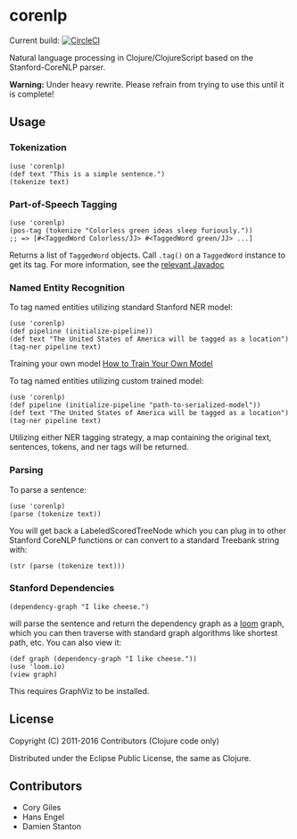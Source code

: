 # corenlp

Current build: [![CircleCI](https://circleci.com/gh/damienstanton/stanford-corenlp/tree/master.svg?style=svg&circle-token=673be35e60d99ec7be891d6da03b9865a48cb906)](https://circleci.com/gh/damienstanton/stanford-corenlp/tree/master)

Natural language processing in Clojure/ClojureScript based on the Stanford-CoreNLP parser.

**Warning:** Under heavy rewrite. Please refrain from trying to use this until it is complete!

## Usage

### Tokenization

    (use 'corenlp)
    (def text "This is a simple sentence.")
    (tokenize text)

### Part-of-Speech Tagging

    (use 'corenlp)
    (pos-tag (tokenize "Colorless green ideas sleep furiously."))
    ;; => [#<TaggedWord Colorless/JJ> #<TaggedWord green/JJ> ...]

Returns a list of `TaggedWord` objects. Call `.tag()` on a `TaggedWord` instance
to get its tag. For more information, see the [relevant Javadoc](http://nlp.stanford.edu/nlp/javadoc/javanlp/edu/stanford/nlp/ling/TaggedWord.html)
### Named Entity Recognition

To tag named entities utilizing standard Stanford NER model:

    (use 'corenlp)
    (def pipeline (initialize-pipeline))
    (def text "The United States of America will be tagged as a location")
    (tag-ner pipeline text)

Training your own model [How to Train Your Own Model](https://nlp.stanford.edu/software/crf-faq.html#a)

To tag named entities utilizing custom trained model: 
    
    (use 'corenlp)
    (def pipeline (initialize-pipeline "path-to-serialized-model"))
    (def text "The United States of America will be tagged as a location")
    (tag-ner pipeline text)
    
Utilizing either NER tagging strategy, a map containing the original text, sentences, tokens, and ner tags will be returned.
    
### Parsing

To parse a sentence:

	(use 'corenlp)
	(parse (tokenize text))

You will get back a LabeledScoredTreeNode which you can plug in to
other Stanford CoreNLP functions or can convert to a standard Treebank
string with:

	(str (parse (tokenize text)))

### Stanford Dependencies

	(dependency-graph "I like cheese.")

will parse the sentence and return the dependency graph as a
[loom](https://github.com/jkk/loom) graph, which you can then traverse with
standard graph algorithms like shortest path, etc. You can also view it:

	(def graph (dependency-graph "I like cheese."))
	(use 'loom.io)
	(view graph)

This requires GraphViz to be installed.

## License

Copyright (C) 2011-2016 Contributors (Clojure code only)

Distributed under the Eclipse Public License, the same as Clojure.

## Contributors

- Cory Giles
- Hans Engel
- Damien Stanton

